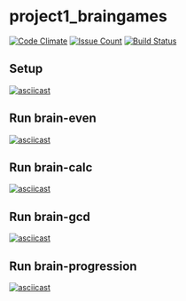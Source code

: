 # project1_braingames

[![Code Climate](https://codeclimate.com/github/alphacigam/project-lvl1-s376/badges/gpa.svg)](https://codeclimate.com/github/alphacigam/project-lvl1-s376)
[![Issue Count](https://codeclimate.com/github/hexlet-boilerplates/javascript-package/badges/issue_count.svg)](https://codeclimate.com/github/alphacigam/project-lvl1-s376)
[![Build Status](https://travis-ci.org/alphacigam/project-lvl1-s376.svg?branch=master)](https://travis-ci.org/alphacigam/project-lvl1-s376)

## Setup

[![asciicast](https://asciinema.org/a/nShfuFigK7GwyjjEWszihV2N3.svg)](https://asciinema.org/a/nShfuFigK7GwyjjEWszihV2N3)

## Run brain-even

[![asciicast](https://asciinema.org/a/ur2rIvWT9FYURUxbYQvqXhVKz.svg)](https://asciinema.org/a/ur2rIvWT9FYURUxbYQvqXhVKz)

## Run brain-calc

[![asciicast](https://asciinema.org/a/wuxCTit0irG60fhiQiRM9qJFK.svg)](https://asciinema.org/a/wuxCTit0irG60fhiQiRM9qJFK)

## Run brain-gcd

[![asciicast](https://asciinema.org/a/8YcxbBwQy3dRTOHaxXhuLDOgi.svg)](https://asciinema.org/a/8YcxbBwQy3dRTOHaxXhuLDOgi)

## Run brain-progression

[![asciicast](https://asciinema.org/a/hJCVtudPHTmYp2nU5wGOmf7LA.svg)](https://asciinema.org/a/hJCVtudPHTmYp2nU5wGOmf7LA)